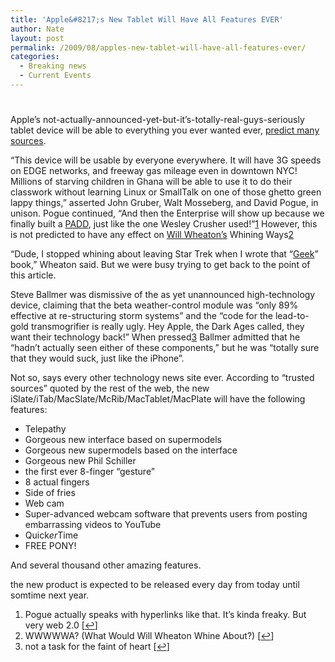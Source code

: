 ```yaml
---
title: 'Apple&#8217;s New Tablet Will Have All Features EVER'
author: Nate
layout: post
permalink: /2009/08/apples-new-tablet-will-have-all-features-ever/
categories:
  - Breaking news
  - Current Events
---
```

# 

Apple’s not-actually-announced-yet-but-it’s-totally-real-guys-seriously tablet device will be able to everything you ever wanted ever, [predict many sources][1].

 [1]: http://www.appleinsider.com/articles/09/08/07/apples_tablet_will_be_more_than_a_niche_product_report.html

“This device will be usable by everyone everywhere. It will have 3G speeds on EDGE networks, and freeway gas mileage even in downtown NYC! Millions of starving children in Ghana will be able to use it to do their classwork without learning Linux or SmallTalk on one of those ghetto green lappy things,” asserted John Gruber, Walt Mosseberg, and David Pogue, in unison. Pogue continued, “And then the Enterprise will show up because we finally built a [PADD][2], just like the one Wesley Crusher used!”[1][3] However, this is not predicted to have any effect on [Will Wheaton’s][4] Whining Ways[2][5]

 [2]: http://memory-alpha.org/en/wiki/PADD
 [3]: #footnote_0_496 "Pogue actually speaks with hyperlinks like that. It’s kinda freaky.  But very web 2.0"
 [4]: http://wilwheaton.typepad.com/
 [5]: #footnote_1_496 "WWWWWA? (What Would Will Wheaton Whine About?) "

“Dude, I stopped whining about leaving Star Trek when I wrote that “[Geek][6]” book,” Wheaton said. But we were busy trying to get back to the point of this article.

 [6]: http://www.amazon.com/Just-Geek-Wil-Wheaton/dp/059600768X/ref=sr_1_1?ie=UTF8&qid=1249656558&sr=8-1

Steve Ballmer was dismissive of the as yet unannounced high-technology device, claiming that the beta weather-control module was “only 89% effective at re-structuring storm systems” and the “code for the lead-to-gold transmogrifier is really ugly. Hey Apple, the Dark Ages called, they want their technology back!” When pressed[3][7] Ballmer admitted that he “hadn’t actually seen either of these components,” but he was “totally sure that they would suck, just like the iPhone”.

 [7]: #footnote_2_496 "not a task for the faint of heart"

Not so, says every other technology news site ever. According to “trusted sources” quoted by the rest of the web, the new iSlate/iTab/MacSlate/McRib/MacTablet/MacPlate will have the following features: 
*   Telepathy
*   Gorgeous new interface based on supermodels
*   Gorgeous new supermodels based on the interface
*   Gorgeous new Phil Schiller
*   the first ever 8-finger “gesture”
*   8 actual fingers
*   Side of fries
*   Web cam
*   Super-advanced webcam software that prevents users from posting embarrassing videos to YouTube
*   Quick*er*Time
*   FREE PONY!

And several thousand other amazing features.

the new product is expected to be released every day from today until somtime next year.

1.  Pogue actually speaks with hyperlinks like that. It’s kinda freaky. But very web 2.0 [[↩][8]]
2.  WWWWWA? (What Would Will Wheaton Whine About?) [[↩][9]]
3.  not a task for the faint of heart [[↩][10]]

 [8]: #identifier_0_496
 [9]: #identifier_1_496
 [10]: #identifier_2_496